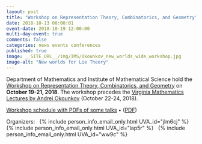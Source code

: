 ```yaml
---
layout: post
title: "Workshop on Representation Theory, Combinatorics, and Geometry"
date: 2018-10-13 08:00:01
event-date: 2018-10-19 12:00:00
multi-day-event: true
comments: false
categories: news events conferences
published: true
image: __SITE_URL__/img/IMS/Okounkov_new_worlds_wide_workshop.jpg
image-alt: "New worlds for Lie Theory"
---
```


Department of Mathematics and Institute of Mathematical Science 
hold the <a href="{{site.url}}/ims/workshop-fall-2018/">Workshop on Representation Theory, Combinatorics, and Geometry</a>
on **October 19-21, 2018**. 
The workshop 
precedes the <a href="{{site.url}}/ims/lectures/andrei-okounkov/">Virginia Mathematics Lectures by Andrei Okounkov</a>
(October 22-24, 2018).

[Workshop schedule with PDFs of some talks]({{site.url}}/ims/workshop-fall-2018/schedule/) &bull; (<a href="{{site.url}}/IMS/okounkov_workshop_fall_2018/Schedule.pdf">PDF</a>)

Organizers:&nbsp;&nbsp;
        {% include person_info_email_only.html UVA_id="jlm6cj" %}&nbsp;&nbsp;
        {% include person_info_email_only.html UVA_id="lap5r" %}&nbsp;&nbsp;
        {% include person_info_email_only.html UVA_id="ww9c" %}
